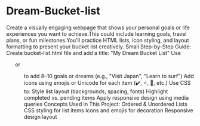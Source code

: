 # Dream-Bucket-list
Create a visually engaging webpage that shows your personal goals or life experiences you want to
achieve.This could include learning goals, travel plans, or fun milestones.You'll practice HTML lists,
icon styling, and layout formatting to present your bucket list creatively.
Small Step-by-Step Guide:
Create bucket-list.html file and add a title: "My Dream Bucket List"
Use <ul> or <ol> to add 8–10 goals or dreams (e.g., "Visit Japan", "Learn to surf")
Add icons using emojis or Unicode for each item (✔️, ⭐, 🎯, etc.)
Use CSS to:
Style list layout (backgrounds, spacing, fonts)
Highlight completed vs. pending items
Apply responsive design using media queries
Concepts Used in This Project:
Ordered & Unordered Lists
CSS styling for list items
Icons and emojis for decoration
Responsive design layout
